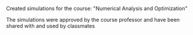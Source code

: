 Created simulations for the course: "Numerical Analysis and Optimization"

The simulations were approved by the course professor and have been shared with and used by classmates

